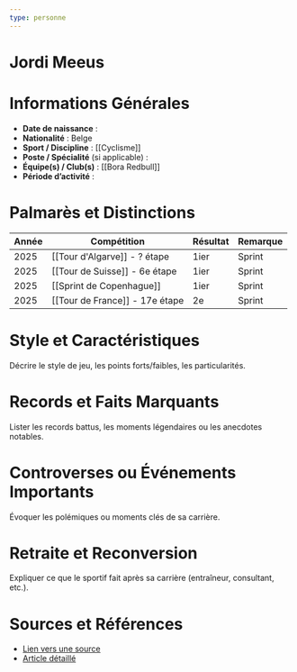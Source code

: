 ```yaml
---
type: personne
---
```


# Jordi Meeus

# Informations Générales
- **Date de naissance** :  
- **Nationalité** :  Belge
- **Sport / Discipline** : [[Cyclisme]] 
- **Poste / Spécialité** (si applicable) :  
- **Équipe(s) / Club(s)** :  [[Bora Redbull]]
- **Période d’activité** :  

# Palmarès et Distinctions
| Année | Compétition                    | Résultat | Remarque |
| ----- | ------------------------------ | -------- | -------- |
| 2025  | [[Tour d'Algarve]] -  ? étape  | 1ier     | Sprint   |
| 2025  | [[Tour de Suisse]] - 6e étape  | 1ier     | Sprint   |
| 2025  | [[Sprint de Copenhague]]       | 1ier     | Sprint   |
| 2025  | [[Tour de France]] - 17e étape | 2e       | Sprint   |

# Style et Caractéristiques
Décrire le style de jeu, les points forts/faibles, les particularités.

# Records et Faits Marquants
Lister les records battus, les moments légendaires ou les anecdotes notables.

# Controverses ou Événements Importants
Évoquer les polémiques ou moments clés de sa carrière.

# Retraite et Reconversion
Expliquer ce que le sportif fait après sa carrière (entraîneur, consultant, etc.).

# Sources et Références
- [Lien vers une source](#)
- [Article détaillé](#)
